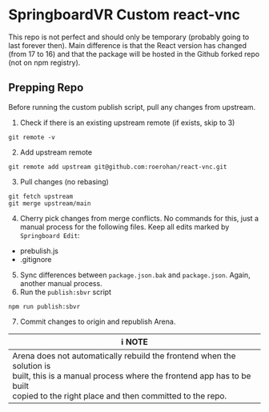 ﻿# SpringboardVR Custom react-vnc

This repo is not perfect and should only be temporary (probably going to last
forever then). Main difference is that the React version has changed (from 17
to 16) and that the package will be hosted in the Github forked repo (not on
npm registry).

## Prepping Repo

Before running the custom publish script, pull any changes from upstream.
1. Check if there is an existing upstream remote (if exists, skip to 3)
```shell
git remote -v
```

2. Add upstream remote
```shell
git remote add upstream git@github.com:roerohan/react-vnc.git
```

3. Pull changes (no rebasing)
```shell
git fetch upstream
git merge upstream/main
```

4. Cherry pick changes from merge conflicts. No commands for this, just a manual
process for the following files. Keep all edits marked by `Springboard Edit`:
* prebulish.js
* .gitignore

5. Sync differences between `package.json.bak` and `package.json`. Again, another
manual process.
6. Run the `publish:sbvr` script
```shell
npm run publish:sbvr
```

7. Commit changes to origin and republish Arena.

| :information_source: NOTE                                                                                                                                                                                         |
|-------------------------------------------------------------------------------------------------------------------------------------------------------------------------------------------------------------------|
| Arena does not automatically rebuild the frontend when the solution is <br/>built, this is a manual process where the frontend app has to be built <br/>copied to the right place and then committed to the repo. |
